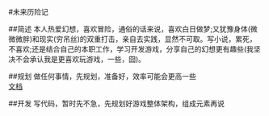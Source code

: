 #未来历险记

##简述
本人热爱幻想，喜欢冒险，通俗的话来说，喜欢白日做梦;又犹豫身体(微微微胖)和现实(穷吊丝)的双重打击，亲自去实践，显然不可取。写小说，累死，不喜欢;还是结合自己的本职工作，学习开发游戏，分享自己的幻想更有趣些(我坚决不会承认我是更喜欢玩游戏，一些，囧)。

##规划
做任何事情，先规划，准备好，效率可能会更高一些  
[文档](doc/)

##开发
写代码，暂时先不急，先规划好游戏整体架构，组成元素再说
